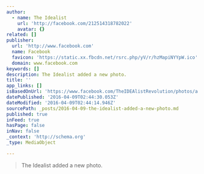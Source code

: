 ```yaml
---
author:
  - name: The Idealist
    url: 'http://facebook.com/212514318782022'
    avatar: {}
related: []
publisher:
  url: 'http://www.facebook.com'
  name: Facebook
  favicon: 'https://static.xx.fbcdn.net/rsrc.php/yV/r/hzMapiNYYpW.ico'
  domain: www.facebook.com
keywords: []
description: The Idealist added a new photo.
title: ''
app_links: []
isBasedOnUrl: 'https://www.facebook.com/TheIDEAlistRevolution/photos/a.545133395520111.131122.212514318782022/1206304489402995/?type=3'
datePublished: '2016-04-09T02:44:30.053Z'
dateModified: '2016-04-09T02:44:14.946Z'
sourcePath: _posts/2016-04-09-the-idealist-added-a-new-photo.md
published: true
inFeed: true
hasPage: false
inNav: false
_context: 'http://schema.org'
_type: MediaObject

---
```

> The Idealist added a new photo.